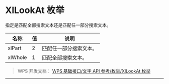 # XlLookAt 枚举

指定是匹配全部搜索文本还是匹配任一部分搜索文本。

| 名称    | 值  | 说明                   |
|---------|-----|------------------------|
| xlPart  | 2   | 匹配任一部分搜索文本。 |
| xlWhole | 1   | 匹配全部搜索文本。     |

> WPS 开发文档： [WPS 基础接口/文字 API 参考/枚举/XlLookAt 枚举](https://qn.cache.wpscdn.cn/encs/doc/office_v19/topics/WPS%20%E5%9F%BA%E7%A1%80%E6%8E%A5%E5%8F%A3/%E6%96%87%E5%AD%97%20API%20%E5%8F%82%E8%80%83/%E6%9E%9A%E4%B8%BE/XlLookAt%20%E6%9E%9A%E4%B8%BE.html)

------------------------------------------------------------------------
